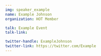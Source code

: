 ```yaml
---
img: speaker_example
name: Example Johnson
organization: HOT Member

talk: Example Event
talk-link:

twitter-handle: ExampleJohnson
twitter-link: https://twitter.com/Example
---
```

